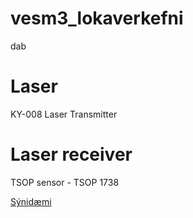 # vesm3_lokaverkefni
dab

# Laser
KY-008 Laser Transmitter

# Laser receiver
TSOP sensor - TSOP 1738
 
[Sýnidæmi](https://www.youtube.com/watch?v=h_y1y6eUvIY&ab_channel=Robojax)